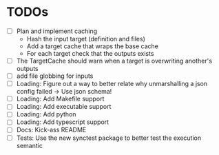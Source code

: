# TODOs

- [ ] Plan and implement caching
  - Hash the input target (definition and files)
  - Add a target cache that wraps the base cache
  - For each target check that the outputs exists
- [ ] The TargetCache should warn when a target is overwriting another's outputs
- [ ] add file globbing for inputs
- [ ] Loading: Figure out a way to better relate why unmarshalling a json config failed -> Use json schema!
- [ ] Loading: Add Makefile support
- [ ] Loading: Add executable support
- [ ] Loading: Add python
- [ ] Loading: Add typescript support
- [ ] Docs: Kick-ass README
- [ ] Tests: Use the new synctest package to better test the execution semantic
